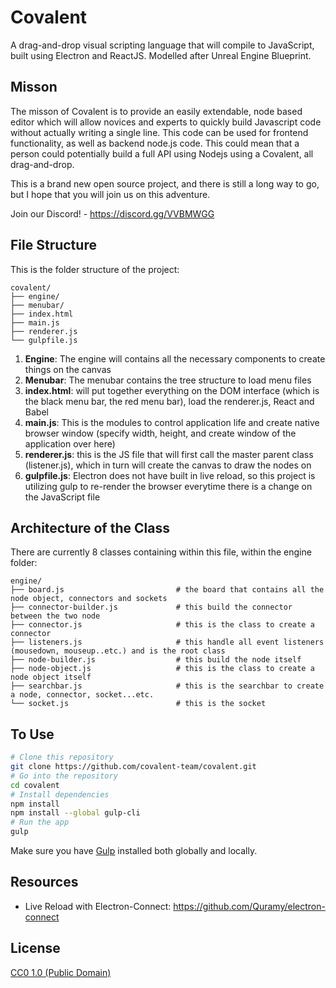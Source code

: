 # Covalent

A drag-and-drop visual scripting language that will compile to JavaScript, built using Electron and ReactJS. 
Modelled after Unreal Engine Blueprint. 

## Misson

The misson of Covalent is to provide an easily extendable, node based editor which will allow novices and experts to quickly build Javascript code without actually writing a single line. This code can be used for frontend functionality, as well as backend node.js code. This could mean that a person could potentially build a full API using Nodejs using a Covalent, all drag-and-drop.

This is a brand new open source project, and there is still a long way to go, but I hope that you will join us on this adventure.

Join our Discord! - https://discord.gg/VVBMWGG

## File Structure 
This is the folder structure of the project: 

    covalent/
    ├── engine/                       
    ├── menubar/
    ├── index.html 
    ├── main.js 
    ├── renderer.js  
    └── gulpfile.js    
    
  1. **Engine**: The engine will contains all the necessary components to create things on the canvas 
  2. **Menubar**: The menubar contains the tree structure to load menu files 
  3. **index.html**: will put together everything on the DOM interface (which is the black menu bar, the red menu bar), load the renderer.js, React and Babel 
  4. **main.js**: This is the modules to control application life and create native browser window (specify width, height, and create window of the application over here)
  5. **renderer.js**: this is the JS file that will first call the master parent class (listener.js), which in turn will create the canvas to draw the nodes on 
  6. **gulpfile.js**: Electron does not have built in live reload, so this project is utilizing gulp to re-render the browser everytime there is a change on the JavaScript file 


     

## Architecture of the Class 
There are currently 8 classes containing within this file, within the engine folder:  

    engine/
    ├── board.js                         # the board that contains all the node object, connectors and sockets 
    ├── connector-builder.js             # this build the connector between the two node 
    ├── connector.js                     # this is the class to create a connector 
    ├── listeners.js                     # this handle all event listeners (mousedown, mouseup..etc.) and is the root class 
    ├── node-builder.js                  # this build the node itself             
    ├── node-object.js                   # this is the class to create a node object itself 
    ├── searchbar.js                     # this is the searchbar to create a node, connector, socket...etc. 
    └── socket.js                        # this is the socket 
    

## To Use
```bash
# Clone this repository
git clone https://github.com/covalent-team/covalent.git 
# Go into the repository
cd covalent 
# Install dependencies
npm install 
npm install --global gulp-cli 
# Run the app
gulp 
```
Make sure you have [Gulp](https://github.com/gulpjs/gulp/blob/v3.9.1/docs/getting-started.md) installed both globally and locally. 

## Resources 
- Live Reload with Electron-Connect: https://github.com/Quramy/electron-connect  


## License

[CC0 1.0 (Public Domain)](LICENSE.md)
